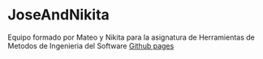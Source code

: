 # JoseAndNikita
Equipo formado por Mateo y Nikita para la asignatura de Herramientas de Metodos de Ingenieria del Software [Github pages](https://joseandnikita.github.io/hmis2017/)
